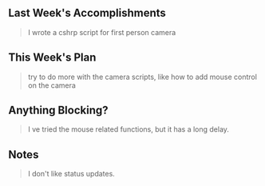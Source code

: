 ## Last Week's Accomplishments 
> I wrote a cshrp script for first person camera
## This Week's Plan 
> try to do more with the camera scripts, like how to add mouse control on the camera
## Anything Blocking? 
> I ve tried the mouse related functions, but it has a long delay.
## Notes 
> I don't like status updates.
